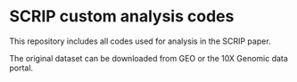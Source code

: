 # SCRIP custom analysis codes

This repository includes all codes used for analysis in the SCRIP paper.

The original dataset can be downloaded from GEO or the 10X Genomic data portal.